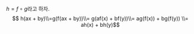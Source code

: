 $h = f \circ g$라고 하자.
$$ h(ax + by)\\=g(f(ax + by))\\= g(af(x) + bf(y))\\= ag(f(x)) + bg(f(y)) \\= ah(x) + bh(y)$$
